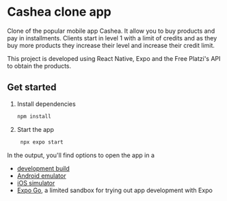 # Cashea clone app

Clone of the popular mobile app Cashea. It allow you to buy products and pay in installments. Clients start in level 1 with a limit of credits and as they buy more products they increase their level and increase their credit limit.

This project is developed using React Native, Expo and the Free Platzi's API to obtain the products. 

## Get started

1. Install dependencies

   ```bash
   npm install
   ```

2. Start the app

   ```bash
    npx expo start
   ```

In the output, you'll find options to open the app in a

- [development build](https://docs.expo.dev/develop/development-builds/introduction/)
- [Android emulator](https://docs.expo.dev/workflow/android-studio-emulator/)
- [iOS simulator](https://docs.expo.dev/workflow/ios-simulator/)
- [Expo Go](https://expo.dev/go), a limited sandbox for trying out app development with Expo
